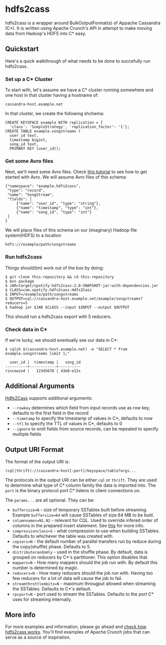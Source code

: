 # hdfs2cass

hdfs2cass is a wrapper around BulkOutputFormat(s) of Appache Cassandra (C*). It is written using Apache Crunch's API in attempt to make moving data from Hadoop's HDFS into C* easy.

## Quickstart

Here's a quick walkthrough of what needs to be done to succefully run hdfs2cass.

### Set up a C* Cluster

To start with, let's assume we have a C* cluster running somewhere and one host in that cluster having a hostname of:

    cassandra-host.example.net

In that cluster, we create the following shchema:

    CREATE KEYSPACE example WITH replication = {
      'class': 'SimpleStrategy', 'replication_factor': '1'};
    CREATE TABLE example.songstreams (
      user_id text,
      timestamp bigint,
      song_id text,
      PRIMARY KEY (user_id));


### Get some Avro files
    
Next, we'll need some Avro files. Check [this tutorial](http://avro.apache.org/docs/1.7.7/gettingstartedjava.html) to see how to get started with Avro. We will assume Avro files of this schema:

    {"namespace": "example.hdfs2cass",
     "type": "record",
     "name": "SongStream",
     "fields": [
         {"name": "user_id", "type": "string"},
         {"name": "timestamp", "type": "int"},
         {"name": "song_id", "type": "int"}
     ]
    }

We will place files of this schema on our (imaginary) Hadoop file system(HDFS) to a location

    hdfs:///example/path/songstreams


### Run hdfs2cass

Things should(tm) work out of the box by doing:

    $ git clone this-repository && cd this-repository
    $ mvn package
    $ JAR=target/spotify-hdfs2cass-2.0-SNAPSHOT-jar-with-dependencies.jar
    $ CLASS=com.spotify.hdfs2cass.Hdfs2Cass
    $ INPUT=/example/path/songstreams
    $ OUTPUT=cql://cassandra-host.example.net/example/songstreams?reducers=5
    $ hadoop jar $JAR $CLASS --input $INPUT --output $OUTPUT

This should run a hdfs2cass export with 5 reducers. 

### Check data in C*

If we're lucky, we should eventually see our data in C*:

    $ cqlsh $(cassandra-host.example.net) -e "SELECT * from example.songstreams limit 1;"
    
      user_id |  timestamp |   song_id
    ----------+------------+----------
    rincewind |   12345678 | 43e0-e12s

## Additional Arguments

[Hdfs2Cass](src/main/java/com/spotify/hdfs2cass/Hdfs2Cass.java) supports additional arguments:
* `--rowkey` determines which field from input records use as row key, defaults to the first field in the record
* `--timetamp` to specify the timestamp of values in C*, defaults to now
* `--ttl` to specify the TTL of values in C*, defaults to 0
* `--ignore` to omit fields from source records, can be repeated to specify multiple fields

## Output URI Format

The format of the output URI is:

    (cql|thrift)://cassandra-host[:port]/keyspace/table?args...

The protocols in the output URI can be either `cql` or `thrift`. They are used to determine what type of C* column family the data is imported into. The `port` is the binary protocol port C* listens to client connections on.

The `params...` are all optional. They can be:
   * `buffersize=N` - size of temporary SSTables built before streaming. Example `buffersize=64` will cause SSTables of size 64 MB to be buitl.
   * `columnnames=N1,N2` - relevant for CQL. Used to override infered order of columns in the prepared insert statement. See [this](src/main/java/com/spotify/hdfs2cass/crunch/cql/CQLRecord.java) for more info.
   * `compressionclass=S` - what compression to use when building SSTables. Defaults to whichever the table was created with.
   * `copiers=N` - the default number of parallel transfers run by reduce during the copy(shuffle) phase. Defaults to 5.
   * `distributerandomly` - used in the shuffle phase. By default, data is grouped on reducers by C*'s partitioner. This option disables that.
   * `mappers=N` - How many mappers should the job run with. By default this number is determined by magic.
   * `reducers=N` - How many reducers should the job run with. Having too few reducers for a lot of data will cause the job to fail.
   * `streamthrottlembits=N` - maximum througput allowed when streaming the SSTables. Defaults to C*'s default.
   * `rpcport=N` - port used to stream the SSTables. Defaults to the port C* uses for streaming internally.

## More info

For more examples and information, please go ahead and [check how hdfs2cass works](src/main/java/com/spotify/hdfs2cass). You'll find examples of Apache Crunch jobs that can
serve as a source of inspiration. 
